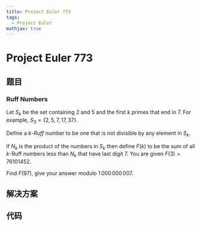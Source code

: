 ```yaml
---
title: Project Euler 773
tags:
  - Project Euler
mathjax: true
---
```

<escape><!-- more --></escape>
    
# Project Euler 773
## 题目
### Ruff Numbers


Let $S_k$ be the set containing 2 and 5 and the first $k$ primes that end in 7. For example, $S_3 = \{2,5,7,17,37\}$.


Define a $k$-<i>Ruff</i> number to be one that is not divisible by any element in $S_k$.


If $N_k$ is the product of the numbers in $S_k$ then define $F(k)$ to be the sum of all $k$-Ruff numbers less than $N_k$ that have last digit 7. You are given $F(3) = 76101452$.


Find $F(97)$, give your answer modulo $1\,000\,000\,007$.


## 解决方案


## 代码


